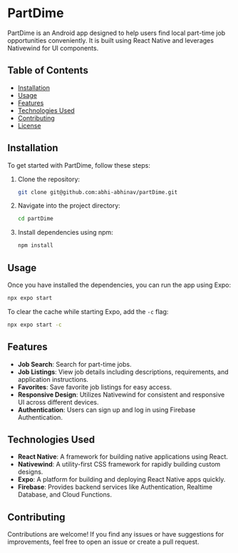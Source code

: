 # PartDime

PartDime is an Android app designed to help users find local part-time job opportunities conveniently. It is built using React Native and leverages Nativewind for UI components.

## Table of Contents

- [Installation](#installation)
- [Usage](#usage)
- [Features](#features)
- [Technologies Used](#technologies-used)
- [Contributing](#contributing)
- [License](#license)

## Installation

To get started with PartDime, follow these steps:

1. Clone the repository:

   ```bash
   git clone git@github.com:abhi-abhinav/partDime.git
   ```

2. Navigate into the project directory:

   ```bash
   cd partDime
   ```

3. Install dependencies using npm:

   ```bash
   npm install
   ```

## Usage

Once you have installed the dependencies, you can run the app using Expo:

```bash
npx expo start
```

To clear the cache while starting Expo, add the `-c` flag:

```bash
npx expo start -c
```

## Features

- **Job Search**: Search for part-time jobs.
- **Job Listings**: View job details including descriptions, requirements, and application instructions.
- **Favorites**: Save favorite job listings for easy access.
- **Responsive Design**: Utilizes Nativewind for consistent and responsive UI across different devices.
- **Authentication**: Users can sign up and log in using Firebase Authentication.

## Technologies Used

- **React Native**: A framework for building native applications using React.
- **Nativewind**: A utility-first CSS framework for rapidly building custom designs.
- **Expo**: A platform for building and deploying React Native apps quickly.
- **Firebase**: Provides backend services like Authentication, Realtime Database, and Cloud Functions.

## Contributing

Contributions are welcome! If you find any issues or have suggestions for improvements, feel free to open an issue or create a pull request.
